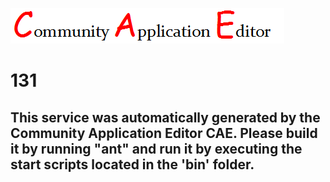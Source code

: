 ![CAE](https://github.com/PhilCAEOrg/application-130/blob/master/microservice-131/img/logo.png)  

131
===================


This service was automatically generated by the Community Application Editor CAE. Please build it by running "ant" and run it by executing the start scripts located in the 'bin' folder.
---------------
